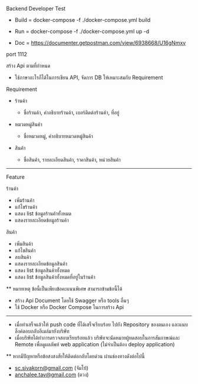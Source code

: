 Backend Developer Test


- Build = docker-compose -f ./docker-compose.yml build
- Run  = docker-compose -f ./docker-compose.yml up -d

- Doc = https://documenter.getpostman.com/view/6938668/U16gNmxv

port 1112

สร้าง Api ตามที่กำหนด

- ใช้ภาษาอะไรก็ได้ในการเขียน API, จัดการ DB ให้เหมาะสมกับ Requirement

Requirement
- ร้านค้า
    - ชื่อร้านค้า, คำอธิบายร้านค้า, เบอร์ติดต่อร้านค้า, ที่อยู่

- หมวดหมู่สินค้า
    - ชื่อหมวดหมู่, คำอธิบายหมวดหมู่สินค้า

- สินค้า
    - ชื่อสินค้า, รายละเอียดสินค้า, ราคาสินค้า, หน่วยสินค้า

***
Feature

ร้านค้า
- เพิ่มร้านค้า
- แก้ไขร้านค้า
- แสดง list ข้อมูลร้านค้าทั้งหมด
- แสดงรายละเอียดข้อมูลร้านค้า

สินค้า
- เพิ่มสินค้า
- แก้ไขสินค้า
- ลบสินค้า
- แสดงรายละเอียดข้อมูลสินค้า
- แสดง list ข้อมูลสินค้าทั้งหมด
- แสดง list ข้อมูลสินค้าทั้งหมดที่อยู่ในร้านค้า

** หมายเหตุ ข้อนี้เป็นเพียงข้อคะแนนพิเศษ สามารถข้ามข้อนี้ได้
- สร้าง Api Document โดยใช้ Swagger หรือ tools อื่นๆ
- ใช้ Docker หรือ Docker Compose ในการสร้าง Api

***
- เมื่อทำเสร็จแล้วให้ push code ที่ได้เสร็จเรียบร้อย ไปยัง Repository ของตนเอง และแนบลิ้งค์ตอบกลับอีเมล์มายังบริษัท
- เมื่อบริษัทได้ทำการตรวจสอบเรียบร้อยแล้ว บริษัทจะนัดหมายผู้ทดสอบในการสัมภาษณ์และ Remote เพื่อดูผลลัพท์ web application (ไม่จำเป็นต้อง deploy application)

** หากมีปัญหาหรือข้อสงสงสัยให้ติดต่อกลับโดยด่วน ผ่านช่องทางดังต่อไปนี้
- sc.sivakorn@gmail.com (จัมโบ้)
- anchalee.tav@gmail.com (ตวง)
